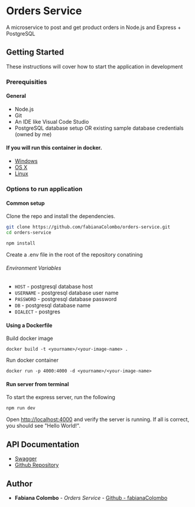 # Orders Service
A microservice to post and get product orders in Node.js and Express + PostgreSQL

## Getting Started

These instructions will cover how to start the application in development

### Prerequisities

#### General
* Node.js
* Git
* An IDE like Visual Code Studio
* PostgreSQL database setup OR existing sample database credentials (owned by me)

#### If you will run this container in docker.

* [Windows](https://docs.docker.com/windows/started)
* [OS X](https://docs.docker.com/mac/started/)
* [Linux](https://docs.docker.com/linux/started/)


### Options to run application

#### Common setup

Clone the repo and install the dependencies.

```bash
git clone https://github.com/fabianaColombo/orders-service.git
cd orders-service
```

```bash
npm install
```

Create a .env file in the root of the repository conatining 

###### Environment Variables

* `HOST` - postgresql database host
* `USERNAME` - postgresql database user name
* `PASSWORD` - postgresql database password
* `DB` - postgresql database name
* `DIALECT` - postgres


#### Using a Dockerfile

Build docker image

```shell
docker build -t <yourname>/<your-image-name> .
```

Run docker container

```shell
docker run -p 4000:4000 -d <yourname>/<your-image-name>
```

#### Run server from terminal

To start the express server, run the following

```bash
npm run dev
```

Open [http://localhost:4000](http://localhost:4000) and verify the server is running. If all is correct, you should see "Hello World!".


## API Documentation

* [Swagger](http://localhost:4000/api-docs/)
* [Github Repository](https://quay.io/repository/your/docker-repository)


## Author

* **Fabiana Colombo** - *Orders Service* - [Github - fabianaColombo](https://github.com/fabianaColombo)


